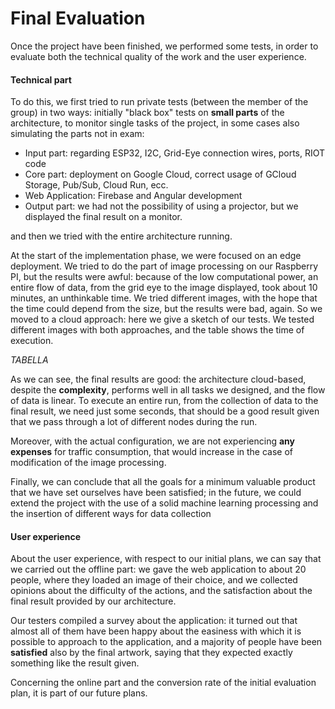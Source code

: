 # Final Evaluation

Once the project have been finished, we performed some tests, in order to evaluate both the technical quality of the work and the user experience.



#### Technical part





To do this, we first tried to run private tests (between the member of the group) in two ways: initially "black box" tests on **small parts** of the architecture, to monitor single tasks of the project, in some cases also simulating the parts not in exam:

- Input part: regarding ESP32, I2C, Grid-Eye connection wires, ports, RIOT code
- Core part: deployment on Google Cloud, correct usage of GCloud Storage, Pub/Sub, Cloud Run, ecc.
- Web Application: Firebase and Angular development
- Output part: we had not the possibility of using a projector, but we displayed the final result on a monitor.


and then we tried with the entire architecture running. 





At the start of the implementation phase, we were focused on an edge deployment. We tried to do the part of image processing on our Raspberry PI, but the results were awful: because of the low computational power, an entire flow of data, from the grid eye to the image displayed, took about 10 minutes, an unthinkable time. We tried different images, with the hope that the time could depend from the size, but the results were bad, again. So we moved to a cloud approach: here we give a sketch of our tests. We tested different images with both approaches, and the table shows the time of execution.



*TABELLA*







As we can see, the final results are good: the architecture cloud-based, despite the **complexity**, performs well in all tasks we designed, and the flow of data is linear. To execute an entire run, from the collection of data to the final result, we need just some seconds, that should be a good result given that we pass through a lot of different nodes during the run.



Moreover, with the actual configuration, we are not experiencing **any expenses** for traffic consumption, that would increase in the case of modification of the image processing.



Finally, we can conclude that all the goals for a minimum valuable product that we have set ourselves have been satisfied; in the future, we could extend the project with the use of a solid machine learning processing and the insertion of different ways for data collection



#### User experience





About the user experience, with respect to our initial plans, we can say that we carried out the offline part: we gave the web application to about 20 people, where they loaded an image of their choice, and we collected opinions about the difficulty of the actions, and the satisfaction about the final result provided by our architecture. 



Our testers compiled a survey about the application: it turned out that almost all of them have been happy about the easiness with which it is possible to approach to the application, and a majority of people have been **satisfied** also by the final artwork, saying that they expected exactly something like the result given.



Concerning the online part and the conversion rate of the initial evaluation plan, it is part of our future plans.





